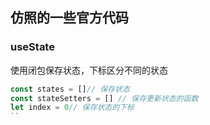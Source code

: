 ## 仿照的一些官方代码
### useState
使用闭包保存状态，下标区分不同的状态
```js
const states = []// 保存状态
const stateSetters = [] // 保存更新状态的函数
let index = 0// 保存状态的下标
``